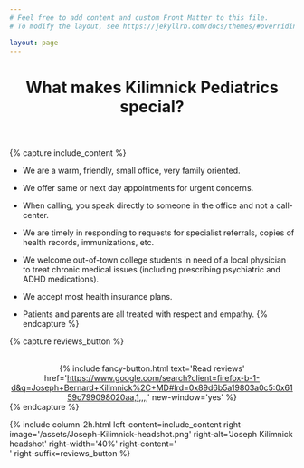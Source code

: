 ```yaml
---
# Feel free to add content and custom Front Matter to this file.
# To modify the layout, see https://jekyllrb.com/docs/themes/#overriding-theme-defaults

layout: page
---
```

<header class="post-header">
    <h1 class="post-title">What makes Kilimnick Pediatrics special?</h1>
</header>


{% capture include_content %}
- We are a warm, friendly, small office, very family oriented.

- We offer same or next day appointments for urgent concerns.

- When calling, you speak directly to someone in the office and not a call-center.

- We are timely in responding to requests for specialist referrals, copies of health records, immunizations, etc.

- We welcome out-of-town college students in need of a local physician to treat chronic medical issues (including prescribing psychiatric and ADHD medications).

- We accept most health insurance plans.

- Patients and parents are all treated with respect and empathy.
{% endcapture %}


{% capture reviews_button %}
    <br>
    <br>
    <div style="text-align: center;">
        {% include fancy-button.html 
            text='Read reviews'
            href='https://www.google.com/search?client=firefox-b-1-d&q=Joseph+Bernard+Kilimnick%2C+MD#lrd=0x89d6b5a19803a0c5:0x6159c799098020aa,1,,,,'
            new-window='yes'
        %}
    </div>
{% endcapture %}



{% include column-2h.html 
    left-content=include_content
    right-image='/assets/Joseph-Kilimnick-headshot.png' 
    right-alt='Joseph Kilimnick headshot' 
    right-width='40%'
    right-content='<br>'
    right-suffix=reviews_button
%}

